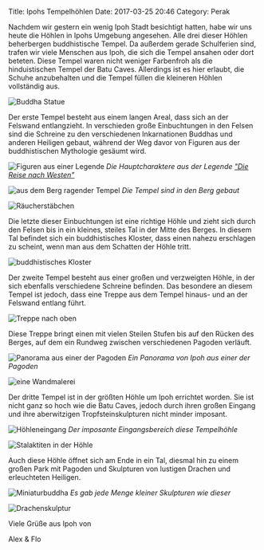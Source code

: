 Title: Ipohs Tempelhöhlen
Date: 2017-03-25 20:46
Category: Perak

Nachdem wir gestern ein wenig Ipoh Stadt besichtigt hatten, habe wir uns heute die Höhlen in Ipohs Umgebung angesehen. Alle drei dieser Höhlen beherbergen buddhistische Tempel. Da außerdem gerade Schulferien sind, trafen wir viele Menschen aus Ipoh, die sich die Tempel ansahen oder dort beteten. Diese Tempel waren nicht weniger Farbenfroh als die hinduistischen Tempel der Batu Caves. Allerdings ist es hier erlaubt, die Schuhe anzubehalten und die Tempel füllen die kleineren Höhlen vollständig aus.

![Buddha Statue]({filename}/images/6_buddha_statue.jpg)

Der erste Tempel besteht aus einem langen Areal, dass sich an der Felswand entlangzieht. In verschieden große Einbuchtungen in den Felsen sind die Schreine zu den verschiedenen Inkarnationen Buddhas und anderen Heiligen gebaut, während der Weg davor von Figuren aus der buddhistischen Mythologie gesäumt wird.

![Figuren aus einer Legende]({filename}/images/6_legend_sculptures.jpg)
*Die Hauptcharaktere aus der Legende ["Die Reise nach Westen"](https://de.wikipedia.org/wiki/Die_Reise_nach_Westen)*

![aus dem Berg ragender Tempel]({filename}/images/6_temple_in_mountain_wall.jpg)
*Die Tempel sind in den Berg gebaut*

![Räucherstäbchen]({filename}/images/6_weihrauch.jpg)

Die letzte dieser Einbuchtungen ist eine richtige Höhle und zieht sich durch den Felsen bis in ein kleines, steiles Tal in der Mitte des Berges. In diesem Tal befindet sich ein buddhistisches Kloster, dass einen nahezu erschlagen zu scheint, wenn man aus dem Schatten der Höhle tritt.

![buddhistisches Kloster]({filename}/images/6_monastery.jpg)

Der zweite Tempel besteht aus einer großen und verzweigten Höhle, in der sich ebenfalls verschiedene Schreine befinden. Das besondere an diesem Tempel ist jedoch, dass eine Treppe aus dem Tempel hinaus- und an der Felswand entlang führt.

![Treppe nach oben]({filename}/images/6_stairs.jpg)

Diese Treppe bringt einen mit vielen Steilen Stufen bis auf den Rücken des Berges, auf dem ein Rundweg zwischen verschiedenen Pagoden verläuft.

![Panorama aus einer der Pagoden]({filename}/images/6_ipoh_panorama.jpg)
*Ein Panorama von Ipoh aus einer der Pagoden*

![eine Wandmalerei]({filename}/images/6_mural.jpg)

Der dritte Tempel ist in der größten Höhle um Ipoh errichtet worden. Sie ist nicht ganz so hoch wie die Batu Caves, jedoch durch ihren großen Eingang und ihre aberwitzigen Tropfsteinskulpturen nicht minder imposant.

![Höhleneingang]({filename}/images/6_cave_entrance.jpg)
*Der imposante Eingangsbereich diese Tempelhöhle*

![Stalaktiten in der Höhle]({filename}/images/6_stalactites.jpg)

Auch diese Höhle öffnet sich am Ende in ein Tal, diesmal hin zu einem großen Park mit Pagoden und Skulpturen von lustigen Drachen und erleuchteten Heiligen.

![Miniaturbuddha]({filename}/images/6_miniature_buddha.jpg)
*Es gab jede Menge kleiner Skulpturen wie dieser*

![Drachenskulptur]({filename}/images/6_dragon_sculpture.jpg)

Viele Grüße aus Ipoh von

Alex & Flo

